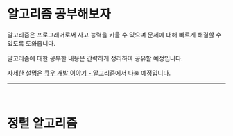 # 알고리즘 공부해보자

알고리즘은 프로그래머로써 사고 능력을 키울 수 있으며 문제에 대해 빠르게 해결할 수 있도록 도와줍니다.

알고리즘에 대한 공부한 내용은 간략하게 정리하여 공유할 예정입니다.

자세한 설명은 [큐우 개발 이야기 - 알고리즘](https://faith-developer.tistory.com/category/프로그래밍/Algrism)에서 나눌 예정입니다.

---

<br/>

# 정렬 알고리즘



